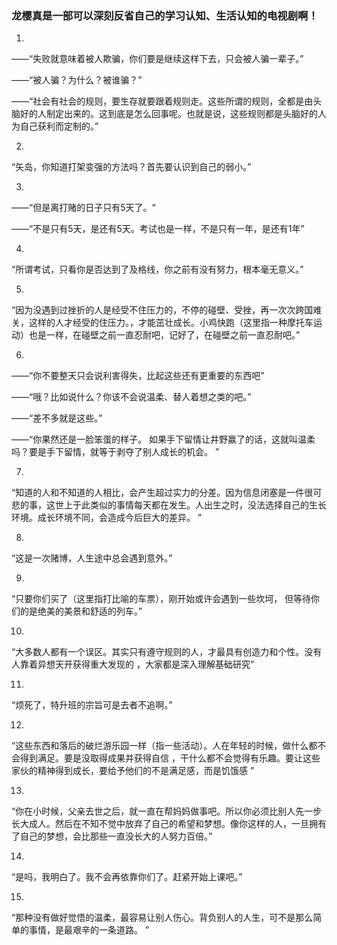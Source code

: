 ### 龙樱真是一部可以深刻反省自己的学习认知、生活认知的电视剧啊！



1.

——“失败就意味着被人欺骗，你们要是继续这样下去，只会被人骗一辈子。”

——“被人骗？为什么？被谁骗？”

——“社会有社会的规则，要生存就要跟着规则走。这些所谓的规则，全都是由头脑好的人制定出来的。这到底是怎么回事呢。也就是说，这些规则都是头脑好的人为自己获利而定制的。”



2.

“矢岛，你知道打架变强的方法吗？首先要认识到自己的弱小。”



3.

——“但是离打赌的日子只有5天了。“

——“不是只有5天，是还有5天。考试也是一样，不是只有一年，是还有1年”

 

4.

“所谓考试，只看你是否达到了及格线，你之前有没有努力，根本毫无意义。”

 

5.

“因为没遇到过挫折的人是经受不住压力的，不停的碰壁、受挫，再一次次跨国难关，这样的人才经受的住压力。，才能茁壮成长。小鸡快跑（这里指一种摩托车运动）也是一样，在碰壁之前一直忍耐吧，记好了，在碰壁之前一直忍耐吧。”

 

6.

——“你不要整天只会说利害得失，比起这些还有更重要的东西吧”

——“哦？比如说什么？你该不会说温柔、替人着想之类的吧。”

——“差不多就是这些。”

——“你果然还是一脸笨蛋的样子。 如果手下留情让井野赢了的话，这就叫温柔吗？要是手下留情，就等于剥夺了别人成长的机会。 ”

 

7.

“知道的人和不知道的人相比，会产生超过实力的分差。因为信息闭塞是一件很可悲的事，这世上于此类似的事情每天都在发生。人出生之时，没法选择自己的生长环境。成长环境不同，会造成今后巨大的差异。 ”

 

8.

“这是一次赌博，人生途中总会遇到意外。”



9.

“只要你们买了（这里指打比喻的车票），刚开始或许会遇到一些坎坷， 但等待你们的是绝美的美景和舒适的列车。”

 

10.

“大多数人都有一个误区。其实只有遵守规则的人，才最具有创造力和个性。没有人靠着异想天开获得重大发现的 ，大家都是深入理解基础研究”



11.

“烦死了，特升班的宗旨可是去者不追啊。”



12.

“这些东西和落后的破烂游乐园一样（指一些活动）。人在年轻的时候，做什么都不会得到满足。要是没取得成果并获得自信 ，干什么都不会觉得有乐趣。要让这些家伙的精神得到成长，要给予他们的不是满足感，而是饥饿感 ”

 

13.

“你在小时候，父亲去世之后，就一直在帮妈妈做事吧。所以你必须比别人先一步长大成人。然后在不知不觉中放弃了自己的希望和梦想。像你这样的人，一旦拥有了自己的梦想，会比那些一直没长大的人努力百倍。”



14.

“是吗，我明白了。我不会再依靠你们了。赶紧开始上课吧。”

 

15.

“那种没有做好觉悟的温柔，最容易让别人伤心。背负别人的人生，可不是那么简单的事情，是最艰辛的一条道路。 ”

 